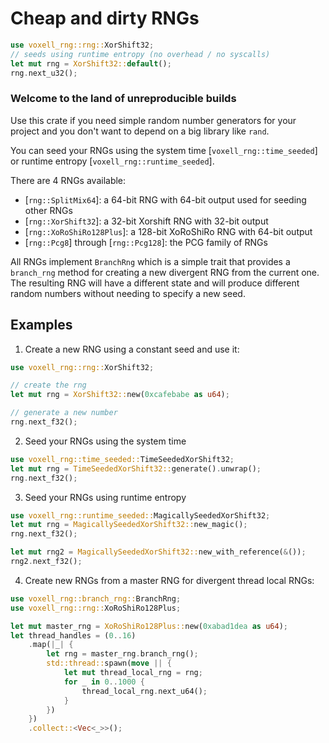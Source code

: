 # Cheap and dirty RNGs

```rust
use voxell_rng::rng::XorShift32;
// seeds using runtime entropy (no overhead / no syscalls)
let mut rng = XorShift32::default();
rng.next_u32();
```

### Welcome to the land of unreproducible builds

Use this crate if you need simple random number generators for your project
and you don't want to depend on a big library like `rand`.

You can seed your RNGs using the system time [`voxell_rng::time_seeded`] or runtime entropy [`voxell_rng::runtime_seeded`].

There are 4 RNGs available:

-   [`rng::SplitMix64`]: a 64-bit RNG with 64-bit output used for seeding other RNGs
-   [`rng::XorShift32`]: a 32-bit Xorshift RNG with 32-bit output
-   [`rng::XoRoShiRo128Plus`]: a 128-bit XoRoShiRo RNG with 64-bit output
-   [`rng::Pcg8`] through [`rng::Pcg128`]: the PCG family of RNGs

All RNGs implement `BranchRng` which is a simple trait that provides a `branch_rng` method
for creating a new divergent RNG from the current one. The resulting RNG will have a different
state and will produce different random numbers without needing to specify a new seed.

## Examples

1. Create a new RNG using a constant seed and use it:

```rust
use voxell_rng::rng::XorShift32;

// create the rng
let mut rng = XorShift32::new(0xcafebabe as u64);

// generate a new number
rng.next_f32();
```

2. Seed your RNGs using the system time

```rust
use voxell_rng::time_seeded::TimeSeededXorShift32;
let mut rng = TimeSeededXorShift32::generate().unwrap();
rng.next_f32();
```

3. Seed your RNGs using runtime entropy

```rust
use voxell_rng::runtime_seeded::MagicallySeededXorShift32;
let mut rng = MagicallySeededXorShift32::new_magic();
rng.next_f32();

let mut rng2 = MagicallySeededXorShift32::new_with_reference(&());
rng2.next_f32();
```

4. Create new RNGs from a master RNG for divergent thread local RNGs:

```rust
use voxell_rng::branch_rng::BranchRng;
use voxell_rng::rng::XoRoShiRo128Plus;

let mut master_rng = XoRoShiRo128Plus::new(0xabad1dea as u64);
let thread_handles = (0..16)
    .map(|_| {
        let rng = master_rng.branch_rng();
        std::thread::spawn(move || {
            let mut thread_local_rng = rng;
            for _ in 0..1000 {
                thread_local_rng.next_u64();
            }
        })
    })
    .collect::<Vec<_>>();
```
